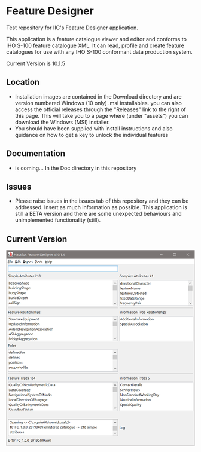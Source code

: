 # Feature Designer
Test repository for IIC's Feature Designer application. 

This application is a feature catalogue viewer and editor and conforms to IHO S-100 feature catalogue XML. It can read, profile and create feature catalogues for use with any IHO S-100 conformant data production system.

Current Version is 10.1.5

## Location

* Installation images are contained in the Download directory and are version numbered Windows (10 only) .msi installables. you can also access the official releases through the "Releases" link to the right of this page. This will take you to a page where (under "assets") you can download the Windows (MSI) installer.
* You should have been supplied with install instructions and also guidance on how to get a key to unlock the individual features

## Documentation

* is coming... In the Doc directory in this repository

## Issues

* Please raise issues in the issues tab of this repository and they can be addressed. Insert as much information as possible. This application is still a BETA version and there are some unexpected behaviours and unimplemented functionality (still). 

##  Current Version

![image](Doc/ss1.png)
